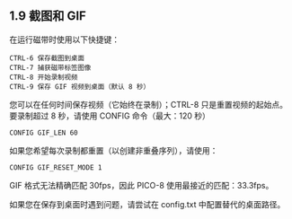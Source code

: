 ## 1.9 截图和 GIF

在运行磁带时使用以下快捷键：

```
CTRL-6 保存截图到桌面  
CTRL-7 捕获磁带标签图像  
CTRL-8 开始录制视频  
CTRL-9 保存 GIF 视频到桌面（默认 8 秒）  
```

您可以在任何时间保存视频（它始终在录制）；CTRL-8 只是重置视频的起始点。要录制超过 8 秒，请使用 CONFIG 命令（最大：120 秒）

```
CONFIG GIF_LEN 60  
```

如果您希望每次录制都重置（以创建非重叠序列），请使用：

```
CONFIG GIF_RESET_MODE 1  
```

GIF 格式无法精确匹配 30fps，因此 PICO-8 使用最接近的匹配：33.3fps。

如果您在保存到桌面时遇到问题，请尝试在 config.txt 中配置替代的桌面路径。